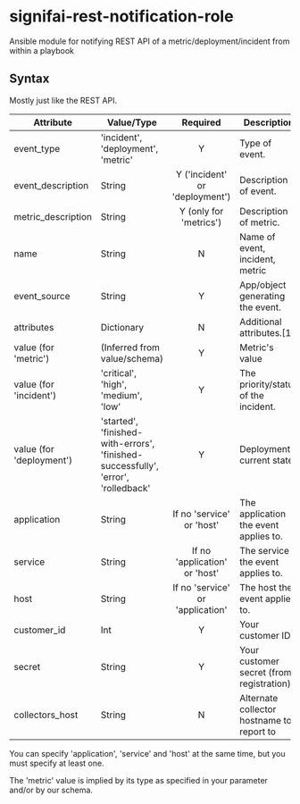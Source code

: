 # signifai-rest-notification-role
Ansible module for notifying REST API of a metric/deployment/incident from within a playbook

## Syntax

Mostly just like the REST API. 

| Attribute                | Value/Type                            | Required                         | Description                                |
| ------------------------ | ------------------------------------  | :------------------------------: | ------------------------------------------ |
| event_type               | 'incident', 'deployment', 'metric'    | Y                                | Type of event.                             |
| event_description        | String                                | Y ('incident' or 'deployment')   | Description of event.                      |
| metric_description       | String                                | Y (only for 'metrics')           | Description of metric.                     |
| name                     | String                                | N                                | Name of event, incident, metric            |
| event_source             | String                                | Y                                | App/object generating the event.           |
| attributes               | Dictionary                            | N                                | Additional attributes.[1]                  |
| value (for 'metric')     | (Inferred from value/schema)          | Y                                | Metric's value                             |
| value (for 'incident')   | 'critical', 'high', 'medium', 'low'   | Y                                | The priority/status of the incident.       |
| value (for 'deployment') | 'started', 'finished-with-errors', 'finished-successfully', 'error', 'rolledback' | Y | Deployment's current state.   |
| application              | String                                | If no 'service' or 'host'        | The application the event applies to.      |
| service                  | String                                | If no 'application' or 'host'    | The service the event applies to.          |
| host                     | String                                | If no 'service' or 'application' | The host the event applies to.             |
| customer_id              | Int                                   | Y                                | Your customer ID                           |
| secret                   | String                                | Y                                | Your customer secret (from registration)   |
| collectors_host          | String                                | N                                | Alternate collector hostname to report to  | 

You can specify 'application', 'service' and 'host' at the same time, but you must specify at least one. 

The 'metric' value is implied by its type as specified in your parameter and/or by our schema.
